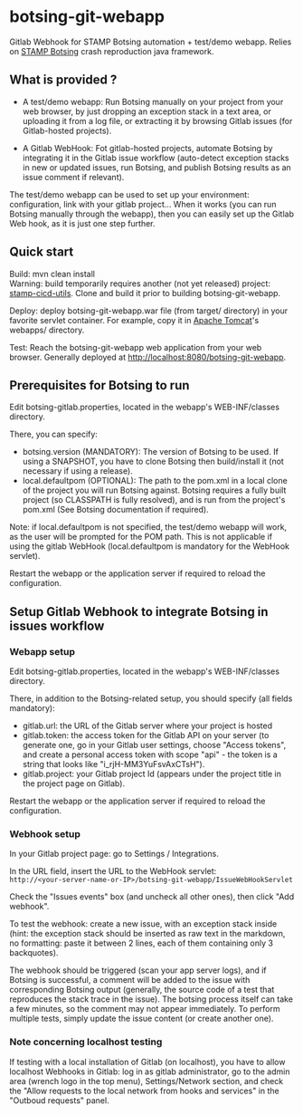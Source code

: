 # botsing-git-webapp
Gitlab Webhook for STAMP Botsing automation + test/demo webapp.
Relies on [STAMP Botsing](https://github.com/STAMP-project/botsing) crash reproduction java framework.

## What is provided ?

- A test/demo webapp: Run Botsing manually on your project from your web browser, by just dropping an exception stack in a text area, or uploading it from a log file,
or extracting it by browsing Gitlab issues (for Gitlab-hosted projects).

- A Gitlab WebHook: Fot gitlab-hosted projects, automate Botsing by integrating it in the Gitlab issue workflow
(auto-detect exception stacks in new or updated issues, run Botsing, and publish Botsing results as an issue comment if relevant).

The test/demo webapp can be used to set up your environment: configuration, link with your gitlab project...
When it works (you can run Botsing manually through the webapp), then you can easily set up the Gitlab Web hook, as it is just one step further.

## Quick start

Build: mvn clean install  
Warning: build temporarily requires another (not yet released) project: [stamp-cicd-utils](https://github.com/STAMP-project/stamp-cicd-utils). Clone and build it prior to building botsing-git-webapp.

Deploy: deploy botsing-git-webapp.war file (from target/ directory) in your favorite servlet container.
For example, copy it in [Apache Tomcat](http://tomcat.apache.org)'s webapps/ directory.

Test: Reach the botsing-git-webapp web application from your web browser.
Generally deployed at [http://localhost:8080/botsing-git-webapp](http://localhost:8080/botsing-git-webapp).

## Prerequisites for Botsing to run

Edit botsing-gitlab.properties, located in the webapp's WEB-INF/classes directory.

There, you can specify:

- botsing.version (MANDATORY): The version of Botsing to be used. If using a SNAPSHOT, you have to clone Botsing then build/install it (not necessary if using a release).
- local.defaultpom (OPTIONAL): The path to the pom.xml in a local clone of the project you will run Botsing against.
Botsing requires a fully built project (so CLASSPATH is fully resolved), and is run from the project's pom.xml (See Botsing documentation if required).

Note: if local.defaultpom is not specified, the test/demo webapp will work, as the user will be prompted for the POM path.
This is not applicable if using the gitlab WebHook (local.defaultpom is mandatory for the WebHook servlet).

Restart the webapp or the application server if required to reload the configuration.

## Setup Gitlab Webhook to integrate Botsing in issues workflow

### Webapp setup

Edit botsing-gitlab.properties, located in the webapp's WEB-INF/classes directory.

There, in addition to the Botsing-related setup, you should specify (all fields mandatory):

- gitlab.url: the URL of the Gitlab server where your project is hosted
- gitlab.token: the access token for the Gitlab API on your server (to generate one, go in your Gitlab user settings, choose "Access tokens", and create a personal access token with scope "api" - the token is a string that looks like "i_rjH-MM3YuFsvAxCTsH").
- gitlab.project: your Gitlab project Id (appears under the project title in the project page on Gitlab).

Restart the webapp or the application server if required to reload the configuration.

### Webhook setup

In your Gitlab project page: go to Settings / Integrations.

In the URL field, insert the URL to the WebHook servlet:  
`http://<your-server-name-or-IP>/botsing-git-webapp/IssueWebHookServlet`

Check the "Issues events" box (and uncheck all other ones), then click "Add webhook".

To test the webhook: create a new issue, with an exception stack inside (hint: the exception stack should be inserted as raw text in the markdown, no formatting: paste it between 2 lines, each of them containing only 3 backquotes).

The webhook should be triggered (scan your app server logs), and if Botsing is successful, a comment will be added to the issue with corresponding Botsing output (generally, the source code of a test that reproduces the stack trace in the issue). The botsing process itself can take a few minutes, so the comment may not appear immediately.
To perform multiple tests, simply update the issue content (or create another one).

### Note concerning localhost testing

If testing with a local installation of Gitlab (on localhost), you have to allow localhost Webhooks in Gitlab: log in as gitlab administrator, go to the admin area (wrench logo in the top menu), Settings/Network section, and check the "Allow requests to the local network from hooks and services" in the "Outboud requests" panel.
